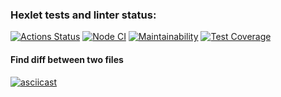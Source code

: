 ### Hexlet tests and linter status:
[![Actions Status](https://github.com/loopguard/frontend-project-46/workflows/hexlet-check/badge.svg)](https://github.com/loopguard/frontend-project-46/actions)
[![Node CI](https://github.com/loopguard/frontend-project-46/workflows/Node%20CI/badge.svg)](https://github.com/loopguard/frontend-project-46/actions)
[![Maintainability](https://api.codeclimate.com/v1/badges/e47f96788897b183ea33/maintainability)](https://codeclimate.com/github/loopguard/frontend-project-46/maintainability)
[![Test Coverage](https://api.codeclimate.com/v1/badges/e47f96788897b183ea33/test_coverage)](https://codeclimate.com/github/loopguard/frontend-project-46/test_coverage)

#### Find diff between two files
[![asciicast](https://asciinema.org/a/oH7WvRHiIzwerAMCzrcFlslGj.svg)](https://asciinema.org/a/oH7WvRHiIzwerAMCzrcFlslGj)
